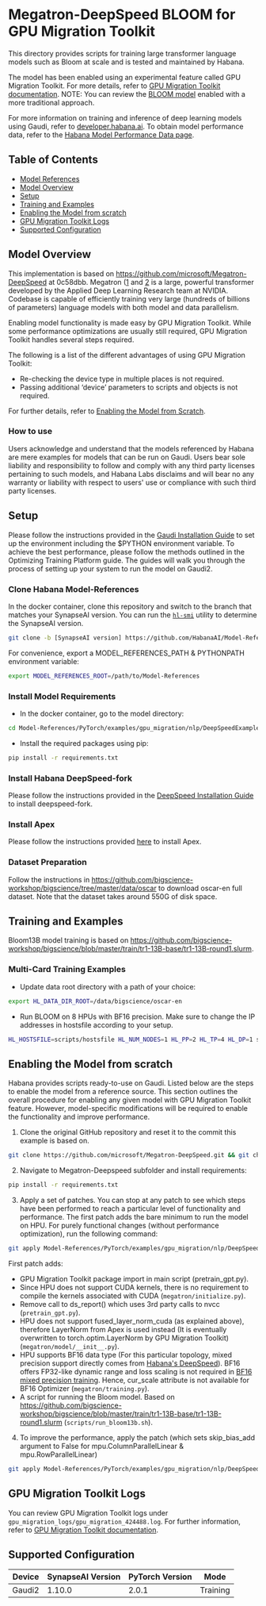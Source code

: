 # Megatron-DeepSpeed BLOOM for GPU Migration Toolkit
This directory provides scripts for training large transformer language models such as Bloom at scale and is tested and maintained by Habana.

The model has been enabled using an experimental feature called GPU Migration Toolkit. For more details, refer to [GPU Migration Toolkit documentation](https://docs.habana.ai/en/latest/PyTorch/PyTorch_Model_Porting/GPU_Migration_Toolkit/GPU_Migration_Toolkit.html). NOTE: You can review the [BLOOM model](https://github.com/HabanaAI/Model-References/tree/master/PyTorch/nlp/DeepSpeedExamples/Megatron-DeepSpeed) enabled with a more traditional approach.

For more information on training and inference of deep learning models using Gaudi, refer to [developer.habana.ai](https://developer.habana.ai/resources/). To obtain model performance data, refer to the [Habana Model Performance Data page](https://developer.habana.ai/resources/habana-models-performance/#performance).

## Table of Contents
   * [Model References](https://github.com/HabanaAI/Model-References/blob/master/README.md)
   * [Model Overview](#model-overview)
   * [Setup](#setup)
   * [Training and Examples](#training-and-examples)
   * [Enabling the Model from scratch](#enabling-the-model-from-scratch)
   * [GPU Migration Toolkit Logs](#gpu-migration-logs)
   * [Supported Configuration](#supported-configuration)

## Model Overview
This implementation is based on https://github.com/microsoft/Megatron-DeepSpeed at 0c58dbb. Megatron ([1](https://arxiv.org/pdf/1909.08053.pdf) and [2](https://arxiv.org/pdf/2104.04473.pdf) is a large, powerful transformer developed by the Applied Deep Learning Research team at NVIDIA. Codebase is capable of efficiently training very large (hundreds of billions of parameters) language models with both model and data parallelism.

Enabling model functionality is made easy by GPU Migration Toolkit. While some performance optimizations are usually still required, GPU Migration Toolkit handles several steps required.

The following is a list of the different advantages of using GPU Migration Toolkit:
- Re-checking the device type in multiple places is not required.
- Passing additional ‘device’ parameters to scripts and objects is not required.

For further details, refer to [Enabling the Model from Scratch](#enabling-the-model-from-scratch).

### How to use
Users acknowledge and understand that the models referenced by Habana are mere examples for models that can be run on Gaudi. Users bear sole liability and responsibility to follow and comply with any third party licenses pertaining to such models, and Habana Labs disclaims and will bear no any warranty or liability with respect to users' use or compliance with such third party licenses.

## Setup
Please follow the instructions provided in the [Gaudi Installation Guide](https://docs.habana.ai/en/latest/Installation_Guide/index.html) to set up the environment including the $PYTHON environment variable.
To achieve the best performance, please follow the methods outlined in the Optimizing Training Platform guide. The guides will walk you through the process of setting up your system to run the model on Gaudi2.

### Clone Habana Model-References
In the docker container, clone this repository and switch to the branch that matches your SynapseAI version.
You can run the [`hl-smi`](https://docs.habana.ai/en/latest/System_Management_Tools_Guide/System_Management_Tools.html#hl-smi-utility-options) utility to determine the SynapseAI version.

```bash
git clone -b [SynapseAI version] https://github.com/HabanaAI/Model-References
```

For convenience, export a MODEL_REFERENCES_PATH & PYTHONPATH environment variable:
```bash
export MODEL_REFERENCES_ROOT=/path/to/Model-References
```

### Install Model Requirements
- In the docker container, go to the model directory:
```bash
cd Model-References/PyTorch/examples/gpu_migration/nlp/DeepSpeedExamples/Megatron-DeepSpeed
```

- Install the required packages using pip:
```bash
pip install -r requirements.txt
```
### Install Habana DeepSpeed-fork
Please follow the instructions provided in the [DeepSpeed Installation Guide](https://docs.habana.ai/en/latest/PyTorch/DeepSpeed/Getting_Started_with_DeepSpeed/Getting_Started_with_DeepSpeed.html) to install deepspeed-fork.

### Install Apex
Please follow the instructions provided [here](https://docs.habana.ai/en/latest/PyTorch/PyTorch_Model_Porting/GPU_Migration_Toolkit/GPU_Migration_Toolkit.html#limitations) to install Apex.

### Dataset Preparation
Follow the instructions in https://github.com/bigscience-workshop/bigscience/tree/master/data/oscar to download oscar-en full dataset. Note that the dataset takes around 550G of disk space.

## Training and Examples
Bloom13B model training is based on https://github.com/bigscience-workshop/bigscience/blob/master/train/tr1-13B-base/tr1-13B-round1.slurm.

### Multi-Card Training Examples
- Update data root directory with a path of your choice:
```bash
export HL_DATA_DIR_ROOT=/data/bigscience/oscar-en
```
- Run BLOOM on 8 HPUs with BF16 precision. Make sure to change the IP addresses in hostsfile according to your setup.
```bash
HL_HOSTSFILE=scripts/hostsfile HL_NUM_NODES=1 HL_PP=2 HL_TP=4 HL_DP=1 scripts/run_bloom13b.sh
```
## Enabling the Model from scratch
Habana provides scripts ready-to-use on Gaudi. Listed below are the steps to enable the model from a reference source.
This section outlines the overall procedure for enabling any given model with GPU Migration Toolkit feature. However, model-specific modifications will be required to enable the functionality and improve performance.

1. Clone the original GitHub repository and reset it to the commit this example is based on.
```bash
git clone https://github.com/microsoft/Megatron-DeepSpeed.git && git checkout 0c58dbb
```

2. Navigate to Megatron-Deepspeed subfolder and install requirements:
```bash
pip install -r requirements.txt
```

3. Apply a set of patches. You can stop at any patch to see which steps have been performed to reach a particular level of functionality and performance.
The first patch adds the bare minimum to run the model on HPU. For purely functional changes (without performance optimization), run the following command:
```bash
git apply Model-References/PyTorch/examples/gpu_migration/nlp/DeepSpeedExamples/Megatron-DeepSpeed/patches/functional_changes.diff
```
   First patch adds:
   - GPU Migration Toolkit package import in main script (pretrain_gpt.py).
   - Since HPU does not support CUDA kernels, there is no requirement to compile the kernels associated with CUDA (`megatron/initialize.py`).
   - Remove call to ds_report() which uses 3rd party calls to nvcc (`pretrain_gpt.py`).
   - HPU does not support fused_layer_norm_cuda (as explained above), therefore LayerNorm from Apex is used instead (It is eventually overwritten to torch.optim.LayerNorm by GPU Migration Toolkit) (`megatron/model/__init__.py`).
   - HPU supports BF16 data type (For this particular topology, mixed precision support directly comes from [Habana's DeepSpeed](https://docs.habana.ai/en/latest/PyTorch/DeepSpeed/DeepSpeed_User_Guide/DeepSpeed_User_Guide.html)). BF16 offers FP32-like dynamic range and loss scaling is not required in [BF16 mixed precision training](https://arxiv.org/pdf/1905.12322.pdf). Hence, cur_scale attribute is not available for BF16 Optimizer (`megatron/training.py`).
   - A script for running the Bloom model. Based on https://github.com/bigscience-workshop/bigscience/blob/master/train/tr1-13B-base/tr1-13B-round1.slurm (`scripts/run_bloom13b.sh`).

4. To improve the performance, apply the patch (which sets skip_bias_add argument to False for mpu.ColumnParallelLinear & mpu.RowParallelLinear)
```bash
git apply Model-References/PyTorch/examples/gpu_migration/nlp/DeepSpeedExamples/Megatron-DeepSpeed/patches/performance_patch_1.diff
```
## GPU Migration Toolkit Logs
You can review GPU Migration Toolkit logs under `gpu_migration_logs/gpu_migration_424488.log`. For further information, refer to [GPU Migration Toolkit documentation](https://docs.habana.ai/en/latest/PyTorch/PyTorch_Model_Porting/GPU_Migration_Toolkit/GPU_Migration_Toolkit.html#enabling-logging-feature).

## Supported Configuration
| Device  | SynapseAI Version | PyTorch Version | Mode      |
|---------|-------------------|-----------------|-----------|
| Gaudi2  | 1.10.0            |  2.0.1          | Training  |